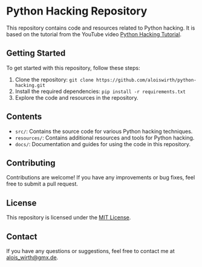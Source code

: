 # Python Hacking Repository

This repository contains code and resources related to Python hacking. It is based on the tutorial from the YouTube video [Python Hacking Tutorial](https://www.youtube.com/watch?v=FomPUvv0tSw).

## Getting Started

To get started with this repository, follow these steps:

1. Clone the repository: `git clone https://github.com/aloiswirth/python-hacking.git`
2. Install the required dependencies: `pip install -r requirements.txt`
3. Explore the code and resources in the repository.

## Contents

- `src/`: Contains the source code for various Python hacking techniques.
- `resources/`: Contains additional resources and tools for Python hacking.
- `docs/`: Documentation and guides for using the code in this repository.

## Contributing

Contributions are welcome! If you have any improvements or bug fixes, feel free to submit a pull request.

## License

This repository is licensed under the [MIT License](LICENSE).

## Contact

If you have any questions or suggestions, feel free to contact me at [alois_wirth@gmx.de](mailto:alois_wirth@gmx.de).
